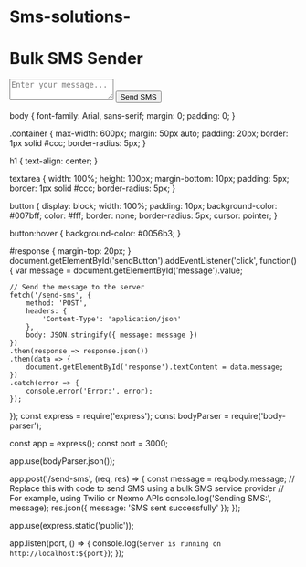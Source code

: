 # Sms-solutions-
<!DOCTYPE html>
<html lang="en">
<head>
    <meta charset="UTF-8">
    <meta name="viewport" content="width=device-width, initial-scale=1.0">
    <title>Bulk SMS Sender</title>
    <link rel="stylesheet" href="styles.css">
</head>
<body>
    <div class="container">
        <h1>Bulk SMS Sender</h1>
        <textarea id="message" placeholder="Enter your message..."></textarea>
        <button id="sendButton">Send SMS</button>
        <div id="response"></div>
    </div>
    <script src="script.js"></script>
</body>
</html>

body {
    font-family: Arial, sans-serif;
    margin: 0;
    padding: 0;
}

.container {
    max-width: 600px;
    margin: 50px auto;
    padding: 20px;
    border: 1px solid #ccc;
    border-radius: 5px;
}

h1 {
    text-align: center;
}

textarea {
    width: 100%;
    height: 100px;
    margin-bottom: 10px;
    padding: 5px;
    border: 1px solid #ccc;
    border-radius: 5px;
}

button {
    display: block;
    width: 100%;
    padding: 10px;
    background-color: #007bff;
    color: #fff;
    border: none;
    border-radius: 5px;
    cursor: pointer;
}

button:hover {
    background-color: #0056b3;
}

#response {
    margin-top: 20px;
}
document.getElementById('sendButton').addEventListener('click', function() {
    var message = document.getElementById('message').value;

    // Send the message to the server
    fetch('/send-sms', {
        method: 'POST',
        headers: {
            'Content-Type': 'application/json'
        },
        body: JSON.stringify({ message: message })
    })
    .then(response => response.json())
    .then(data => {
        document.getElementById('response').textContent = data.message;
    })
    .catch(error => {
        console.error('Error:', error);
    });
});
const express = require('express');
const bodyParser = require('body-parser');

const app = express();
const port = 3000;

app.use(bodyParser.json());

app.post('/send-sms', (req, res) => {
    const message = req.body.message;
    // Replace this with code to send SMS using a bulk SMS service provider
    // For example, using Twilio or Nexmo APIs
    console.log('Sending SMS:', message);
    res.json({ message: 'SMS sent successfully' });
});

app.use(express.static('public'));

app.listen(port, () => {
    console.log(`Server is running on http://localhost:${port}`);
});

